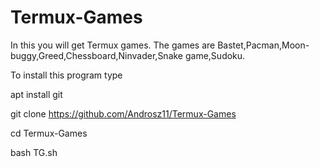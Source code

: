 # Termux-Games
In this you will get Termux games. The games are Bastet,Pacman,Moon-buggy,Greed,Chessboard,Ninvader,Snake game,Sudoku.

To install this program type


apt install git

git clone https://github.com/Androsz11/Termux-Games

cd Termux-Games

bash TG.sh
